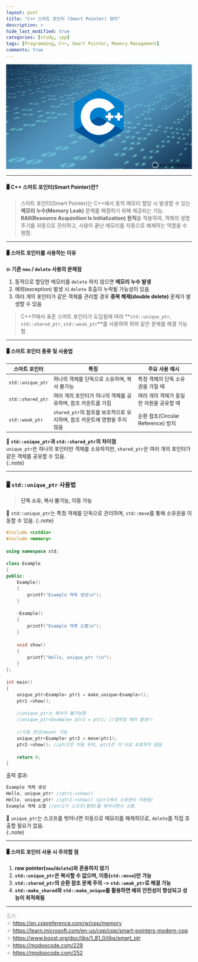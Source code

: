 ```yaml
---  
layout: post  
title: "C++ 스마트 포인터 (Smart Pointer) 정리"  
description: >  
hide_last_modified: true  
categories: [study, cpp]  
tags: [Programming, C++, Smart Pointer, Memory Management]  
comments: true  
---  
```


<p align="center">  
  <img src="/assets/img/blog/cpp/cpp_img.png" style="width: 832px; height: auto;" />  
</p>  

-----  

#### 🖥️ C++ 스마트 포인터(Smart Pointer)란?  
> 스마트 포인터(Smart Pointer)는 C++에서 동적 메모리 할당 시 발생할 수 있는 **메모리 누수(Memory Leak)** 문제를 해결하기 위해 제공되는 기능.  
> **RAII(Resource Acquisition Is Initialization) 원칙**을 적용하여, 객체의 생명 주기를 자동으로 관리하고, 사용이 끝난 메모리를 자동으로 해제하는 역할을 수행함.  

----  
#### 🖥️ 스마트 포인터를 사용하는 이유  

**💥 기존 `new` / `delete` 사용의 문제점**  
1. 동적으로 할당한 메모리를 `delete` 하지 않으면 **메모리 누수 발생**  
2. 예외(exception) 발생 시 `delete` 호출이 누락될 가능성이 있음  
3. 여러 개의 포인터가 같은 객체를 관리할 경우 **중복 해제(double delete)** 문제가 발생할 수 있음  

> C++11에서 표준 스마트 포인터가 도입됨에 따라 **`std::unique_ptr`, `std::shared_ptr`, `std::weak_ptr`**를 사용하여 위와 같은 문제를 해결 가능함.  

----  
#### 🖥️ 스마트 포인터 종류 및 사용법  

| 스마트 포인터 | 특징 | 주요 사용 예시 |
|--------------|------|--------------|
| `std::unique_ptr` | 하나의 객체를 단독으로 소유하며, 복사 불가능 | 특정 객체의 단독 소유권을 가질 때 |
| `std::shared_ptr` | 여러 개의 포인터가 하나의 객체를 공유하며, 참조 카운트를 가짐 | 여러 개의 객체가 동일한 자원을 공유할 때 |
| `std::weak_ptr` | `shared_ptr`의 참조를 보조적으로 유지하며, 참조 카운트에 영향을 주지 않음 | 순환 참조(Circular Reference) 방지 |

**📌 `std::unique_ptr`과 `std::shared_ptr`의 차이점**
<br>
`unique_ptr`은 하나의 포인터만 객체를 소유하지만, `shared_ptr`은 여러 개의 포인터가 같은 객체를 공유할 수 있음.  
{:.note}

----  
### 🖥️ `std::unique_ptr` 사용법  
> **단독 소유, 복사 불가능, 이동 가능**  

📌 `std::unique_ptr`는 특정 객체를 단독으로 관리하며, `std::move`를 통해 소유권을 이동할 수 있음.
{:.note}

```cpp
#include <cstdio>
#include <memory>

using namespace std;

class Example 
{
public:
    Example() 
    { 
        printf("Example 객체 생성\n"); 
    }
    
    ~Example() 
    { 
        printf("Example 객체 소멸\n"); 
    }
    
    void show() 
    {
        printf("Hello, unique_ptr !\n"); 
    }
};

int main() 
{
    unique_ptr<Example> ptr1 = make_unique<Example>();
    ptr1->show();

    //unique_ptr는 복사가 불가능함
    //unique_ptr<Example> ptr2 = ptr1; //컴파일 에러 발생!!

    //이동 연산(move) 가능
    unique_ptr<Example> ptr2 = move(ptr1);
    ptr2->show(); //ptr2로 이동 되어, ptr1은 더 이상 유효하지 않음.

    return 0;
}
```

출력 결과:

```cpp
Example 객체 생성
Hello, unique_ptr! //ptr1->show()
Hello, unique_ptr! //ptr2->show() (ptr1에서 소유권이 이동됨)
Example 객체 소멸 //ptr2가 스코프(범위)를 벗어나면서 소멸.

```

📌 `unique_ptr`는 스코프를 벗어나면 자동으로 메모리를 해제하므로, `delete`를 직접 호출할 필요가 없음. <br>
{:.note}

----  
#### 🖥️ 스마트 포인터 사용 시 주의할 점  
1. **raw pointer(`new`/`delete`)와 혼용하지 않기**  
2. **`std::unique_ptr`은 복사할 수 없으며, 이동(`std::move`)만 가능**  
3. **`std::shared_ptr`의 순환 참조 문제 주의 -> `std::weak_ptr`로 해결 가능**  
4. **`std::make_shared`와 `std::make_unique`를 활용하면 예외 안전성이 향상되고 성능이 최적화됨**  

----  
<span style="color:darkgray">출처 : <br>
＊ https://en.cppreference.com/w/cpp/memory <br>
＊ https://learn.microsoft.com/en-us/cpp/cpp/smart-pointers-modern-cpp <br>
＊ https://www.boost.org/doc/libs/1_81_0/libs/smart_ptr <br>
＊ https://modoocode.com/229 <br>
＊ https://modoocode.com/252 <br>
</span>


